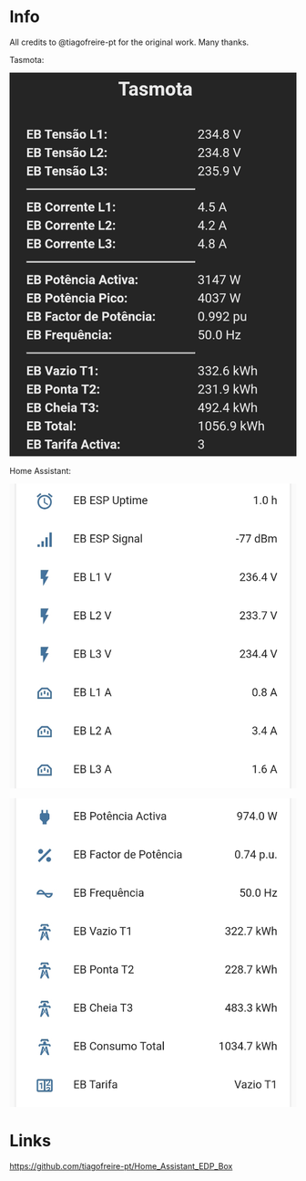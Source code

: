 # Info

All credits to @tiagofreire-pt for the original work. Many thanks.

Tasmota:

![Tasmota](./Tasmota3.jpg)

Home Assistant:

![Home Assistant](./ha1.jpg)

![Home Assistant](./ha2.jpg)

# Links

https://github.com/tiagofreire-pt/Home_Assistant_EDP_Box

